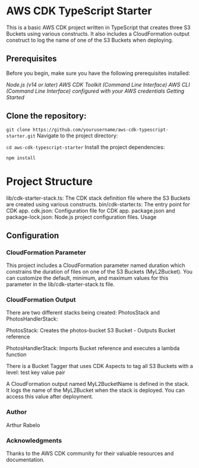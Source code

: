 # AWS CDK TypeScript Starter

This is a basic AWS CDK project written in TypeScript that creates three S3 Buckets using various constructs. It also includes a CloudFormation output construct to log the name of one of the S3 Buckets when deploying.

## Prerequisites

Before you begin, make sure you have the following prerequisites installed:

_Node.js (v14 or later)_
_AWS CDK Toolkit (Command Line Interface)_
_AWS CLI (Command Line Interface) configured with your AWS credentials_
_Getting Started_

## Clone the repository:

`git clone https://github.com/yourusername/aws-cdk-typescript-starter.git`
Navigate to the project directory:

`cd aws-cdk-typescript-starter`
Install the project dependencies:

`npm install`

# Project Structure

lib/cdk-starter-stack.ts: The CDK stack definition file where the S3 Buckets are created using various constructs.
bin/cdk-starter.ts: The entry point for CDK app.
cdk.json: Configuration file for CDK app.
package.json and package-lock.json: Node.js project configuration files.
Usage

## Configuration

### CloudFormation Parameter

This project includes a CloudFormation parameter named duration which constrains the duration of files on one of the S3 Buckets (MyL2Bucket). You can customize the default, minimum, and maximum values for this parameter in the lib/cdk-starter-stack.ts file.

### CloudFormation Output

There are two different stacks being created:
PhotosStack and PhotosHandlerStack:

PhotosStack: Creates the photos-bucket S3 Bucket - Outputs Bucket reference

PhotosHandlerStack: Imports Bucket reference and executes a lambda function

There is a Bucket Tagger that uses CDK Aspects to tag all S3 Buckets with a level: test key value pair

A CloudFormation output named MyL2BucketName is defined in the stack. It logs the name of the MyL2Bucket when the stack is deployed. You can access this value after deployment.

### Author

Arthur Rabelo

### Acknowledgments

Thanks to the AWS CDK community for their valuable resources and documentation.
